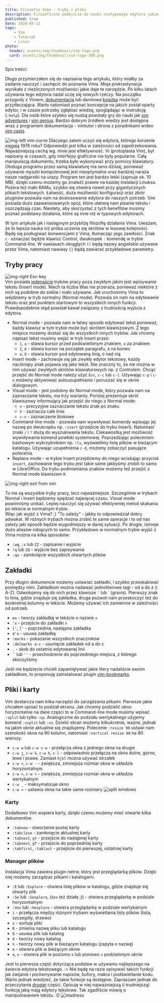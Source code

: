 ```yaml
---
title: Filozofia Vima - tryby i pliki
description: Filozoficzne podejście do nauki nietypowego edytora jakim jest vim. 
published: true
date: 2020-05-12
tags:
    - Vim
    - Tutorial
    - Linux
photo: 
  header: assets/img/thumbnail/vim-logo.png
  card: assets/img/thumbnail/vim-logo-300.png
---
```


<div id="toc" >
  <div>Spis treści:</div>
</div>

Długo przymierzałem się do napisania tego artykułu, który miałby za zadanie nauczyć i zachęcić do poznania Vima. Moja prokrastynacja wynikała z niezliczonych możliwości jakie daje te narzędzie. Po kilku latach używania tego edytora nadal uczę się nowych rzeczy. Na początku przygody z Vimem, [dokumentacja](https://www.vim.org/docs.php) lub darmowa [książka](ftp://ftp.vim.org/pub/vim/doc/book/vimbook-OPL.pdf) może być przytłaczająca. Warto natomiast poznać koncepcje na jakich został oparty edytor, i w czasie potrzeby zgłębiać wiedzę, spoglądając w instrukcję (`:help`). Dla osób które szybko się nudzą powstały gry do nauki jak [vim adventures](https://vim-adventures.com/) i [vim genius](http://www.vimgenius.com/). Bardzo dobrym źródłem wiedzy jest dostępna wraz z programem dokumentacja - vimtutor i strona z poradnikami wideo [vim casts](http://vimcasts.org/).  

![img-left vim-curve](assets/img/posts/vim/vim-learning-curve.png)
Dlaczego zatem uczyć się edytora, którego korzenie sięgają 1976 roku? Odpowiedzi jest kilka w zależności od zapotrzebowania. Najważniejszą cechą wg. mnie jest efektywność. Vi (protoplasta Vim), był napisany w czasach, gdy interfejsy graficzne nie były popularne. Całą manipulacją dokumentu, trzeba było wykonywać przy pomocy klawiatury. Obsługa programu przez samą klawiaturę ma sens dzisiaj, ponieważ używanie myszki komputerowej jest nieoptymalne oraz bardziej naraża nasze nadgarstki na urazy. Program ten jest bardzo lekki (zajmuje ok. 10 MB), dzięki czemu możemy go znaleźć prawie na każdej instalacji Linuksa. Pożera też mało RAMu, szybko się otwiera nawet przy gigantycznych plikach tekstowych. Łatwość, duża możliwość konfiguracji oraz zbiór pluginów pozwala nam na dostosowanie edytora do naszych potrzeb. Vim posiada dużo zaawansowanych opcji, które ułatwią nam pisanie tekstu i oszczędzają czas. Niestety, aby skorzystać z tych benefitów musimy poznać podstawy działania, które są inne niż w typowych edytorach. 

W tym artykule jak i następnym przybliżę filozofię działania Vima. Uważam, że to lepsza nauka niż próba uczenia się skrótów w losowej kolejności. 
Będę się posługiwać konwencjami z Vima, tłumacząc jego zawiłości. Znak `c-` oznaczać będzie klawisz Control, dwukropek `:` komendę w trybie Command-line. W nawiasach okrągłych `()` będą nazwy angielskie używane przez Vima, natomiast nawiasy `{}` będą zawierać przykładowe parametry.

## Tryby pracy
![img-right Esc-key](assets/img/posts/vim/vim-esc.jpg)  
Vim posiada [jedenaście](http://vimdoc.sourceforge.net/htmldoc/intro.html#vim-modes-intro) trybów pracy poza zwykłym jakim jest wpisywanie tekstu (Insert mode). Niech ta liczba Was nie przeraża, ponieważ niektóre z nich są podobne do siebie i mało używane. Jak uruchomimy Vima to wejdziemy w tryb normalny (Normal mode). Pozwala on nam na edytowanie tekstu oraz jest punktem startowym to wszystkich innych funkcji. Prawdopodobnie stąd powstał kawał związany z trudnością wyjścia z edytora.

- Normal mode - pozwala nam w łatwy sposób edytować tekst ponieważ, każdy klawisz w tym trybie może być skrótem klawiszowym. Z tego miejsca możemy dostać się do wszystkich innych trybów. Jak chcemy napisać tekst musimy wejść w tryb Insert przez:
	- `i`, `a` - stawia kursor przed podświetlonym znakiem, `a` za znakiem
	- `I`, `A` - stawia kursor na początek paragrafu, `A` na koniec
	- `o`, `O` - stawia kursor pod edytowaną linią, `O` nad nią
- Insert mode - zachowuje się jak zwykły edytor tekstowy, każdy naciśnięty znak pojawia się jako tekst. Nie znaczny to, że nie można w nim używać zwykłych skrótów klawiaturowych np. z Controlem. Chcąc przejść do Normal mode należy użyć `Esc`, `c-c` lub `c-[`. Używając `c-p` i `c-n` możemy aktywować autouzupełnianie i poruszać się w oknie dialogowym. 
- Visual mode - jest podobny do Normal mode, który pozwala nam na zaznaczanie tekstu, ma trzy warianty. Poniżej prezentuje skrót klawiszowy informujący jak przejść do niego z Normal mode:
	- `v` - precyzyjne zaznaczanie tekstu znak po znaku
	- `V` - zaznacza całe linie
	- `c-v` - zaznaczanie blokowe 
- Command-line mode - pozwala nam wywoływać komendy wpisując jej nazwę po dwukropku np. `:start` (przejście do trybu Insert). Natomiast znaki `/` i `?` służą do wyszukiwania tekstu. Ciekawostką jest możliwość wywoływania komend powłoki systemowej. Poprzedzając poleceniem bashowym wykrzyknikiem np. `!ls`, wyświetlimy listę plików w bieżącym katalogu. Używając uzupełnienia `c-d`, możemy zobaczyć pasujące polecenia.
- Replace mode - w trybie Insert przejdziemy do niego wciskając przycisk `insert`, zachowanie tego trybu jest takie same jakbyśmy zrobili to samo w LibreOffice. Do trybu podmieniania znaków możemy też przejść z Normal mode klawiszem `R`.

![img-right exit from vim](assets/img/posts/vim/kiedy-prbujesz-wyj-z-vim.jpg)  

To nie są wszystkie tryby pracy, lecz najważniejsze. Szczególnie w trybach Normal i Insert będziemy spędzać najwięcej czasu. Visual mode powinniśmy unikać. Lepiej nauczyć się używać efektywniej metod skakania po tekście w normalnym trybie.   
Więc jak wyjść z Vima? ;) "To zależy" - jakby to odpowiedział dobry adwokat. W różnych trybach można zrobić te same operacje i to od nas zależy jaki sposób będzie wygodniejszy w danej sytuacji. Po drugie, istnieje dużo aliasów robiących to samo. Przykładowo w normalnym trybie wyjść z Vima można na kilka sposobów:

- `:wq`, `:x` lub `ZZ` - zapisanie i wyjście
- `!q` lub `ZQ` - wyjście bez zapisywania
- `:qa` - zamknięcie wszystkich otwartych plików

## Zakładki
Przy długim dokumencie możemy ustawiać zakładki, i szybko przeskakiwać pomiędzy nimi. Zakładkom można nadawać jednoliterowe tagi - od a do z (i A-Z). Odwołujemy się do nich przez klawisze `'` lub \` (gravis).
Pierwszy znak to linia, gdzie znajduje się zakładka, druga pozwoli nam przeskoczyć też do konkretnej kolumny w tekście. Możemy używać ich zamiennie w zależności od potrzeb.

- `mx` - tworzy zakładkę w tekście o nazwie `x` 
- `'x` - przejście do zakładki `x` 
- `['`, `]'` - poprzednia, następna zakładka  
- `d'a` - usuwa zakładkę 
- `:marks` - pokazanie wszystkich znaczników
- `:delmarks a-c` - usunięcie zakładek od a do c  
- `.` - skok do ostatnio edytowanej linii  
- \`\` lub `''` - przechodzenie do poprzedniego miejsca, z którego skoczyliśmy

Jeśli nie będziecie chcieli zapamiętywać jakie litery nadaliście swoim zakładkom, to proponuję zainstalować plugin [vim-bookmarks](http://blog.mattes-groeger.de/vim-bookmarks/). 

## Pliki i karty
Vim dostarcza nam kilka narzędzi do zarządzania plikami. Pierwsze jakie chciałem opisać to podział ekranu. Jak chcemy podzielić okno horyzontalnie na dwie części to w Command-line mode musimy wpisać `:split` lub tylko `:sp`. Analogicznie do podziału wertykalnego użyjemy komend `:vsplit` lub `:vs`. Dzielić ekran możemy kilkukrotnie, ważne, jednak na jakim oknie aktualnie się znajdujemy. Polecenie `:resize 90` ustawi nam szerokość okna na 90 kolumn, natomiast `:vertical resize 80` na 80 wierszy. 

- `c-w w` lub `c-w c-w` - przełącza okna z jednego okna na drugie
- `c-w j`, `c-w k`, `c-w h`, `c-l` - odpowiednio przełącza na okno dolne, górne, lewe i prawe. Zamiast `hjkl` można używać strzałek
- `c-w +`, `c-w -` - zwiększa, zmniejsza rozmiar okna w układzie horyzontalnym
- `c-w >`, `c-w <` - zwiększa, zmniejsza rozmiar okna w układzie wertykalnym
- `c-w _` - maksymalizuje okno
- `c-w =` - ustawia okna na takie same rozmiary
![split windows](assets/img/posts/vim/split-vim.png "vim split")  

### Karty 
Dodatkowo Vim wspiera karty, dzięki czemu możemy mieć otwarte kilka dokumentów. 

- `:tabnew` - stworzenie pustej karty
- `:tabclose` - zamknięcie aktualnej karty
- `:tabnext`, `gt` - przejście do następnej karty
- `:tabnext`, `gT` - przejście do poprzedniej karty
- `:tabfirst`, `:tablast` - przejście do pierwszej, ostatniej karty

### Manager plików
Instalacja Vima zawiera plugin netrw, który jest przeglądarką plików. Dzięki niej możemy zarządzać plikami i katalogami. 

- `:E` lub `:Explore` - otwiera listę plików w katalogu, gdzie znajduje się otwarty plik
- `:Se` lub `:Sexplore`, (`Sex` też działa ;)) - otwiera przeglądarkę w podziale horyzontalnym
- `:Vex` lub `:Vexplore` - otwiera przeglądarkę w podziale wertykalnym
- `i` -	przełącza między różnymi trybami wyświetlania listy plików (lista, szczegóły, drzewo)  
- `s` -	sortuje pliki
- `R` - zmienia nazwę pliku lub katalogu
- `D` -	usuwa plik lub katalog
- `d` -	tworzy nowy katalog  
- `%` -	tworzy nowy plik w bieżącym katalogu (zapyta o nazwę)  
- `e` -	otwiera plik w bieżącym oknie  
- `o`, `v` - otwiera plik w poziomo `o` lub pionowo `v` podzielonym oknie  

Jest to pierwsza część dotycząca podstaw w używaniu najlepszego na świecie edytora tekstowego. :> Nie będę na razie opisywać takich funkcji jak zwijanie i porównywanie napisów, bufory, makra i podświetlanie kodu. Warto jednak wiedzieć, że takie funkcje są dostępne. Zapraszam jednak do przeczytania [drugiej](blog/filozofia-vima-edycja) części. Opisuję w niej najważniejszą (i trudniejszą) funkcję jaką mają edytory tekstowe. Tak zgadliście mówię o manipulowaniem tekstu. :D
![madness](assets/img/posts/vim/this-is-vim.jpg)  
  
